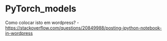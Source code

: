 # PyTorch_models

Como colocar isto em wordpress? - https://stackoverflow.com/questions/20849988/posting-ipython-notebook-in-wordpress
